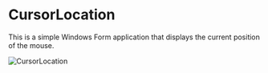 # CursorLocation
 
This is a simple Windows Form application that displays the current position of the mouse.

![CursorLocation](https://user-images.githubusercontent.com/41876584/188555930-a1526c5b-c50b-4c8c-acad-ed86c96ff527.png)
